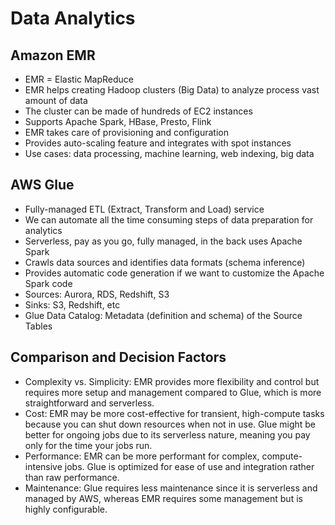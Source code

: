 # Data Analytics

## Amazon EMR

- EMR = Elastic MapReduce
- EMR helps creating Hadoop clusters (Big Data) to analyze process vast amount of data
- The cluster can be made of hundreds of EC2 instances
- Supports Apache Spark, HBase, Presto, Flink
- EMR takes care of provisioning and configuration
- Provides auto-scaling feature and integrates with spot instances
- Use cases: data processing, machine learning, web indexing, big data

## AWS Glue

- Fully-managed ETL (Extract, Transform and Load) service
- We can automate all the time consuming steps of data preparation for analytics
- Serverless, pay as you go, fully managed, in the back uses Apache Spark
- Crawls data sources and identifies data formats (schema inference)
- Provides automatic code generation if we want to customize the Apache Spark code
- Sources: Aurora, RDS, Redshift, S3
- Sinks: S3, Redshift, etc
- Glue Data Catalog: Metadata (definition and schema) of the Source Tables

## Comparison and Decision Factors
- Complexity vs. Simplicity: EMR provides more flexibility and control but requires more setup and management compared to Glue, which is more straightforward and serverless.
- Cost: EMR may be more cost-effective for transient, high-compute tasks because you can shut down resources when not in use. Glue might be better for ongoing jobs due to its serverless nature, meaning you pay only for the time your jobs run.
- Performance: EMR can be more performant for complex, compute-intensive jobs. Glue is optimized for ease of use and integration rather than raw performance.
- Maintenance: Glue requires less maintenance since it is serverless and managed by AWS, whereas EMR requires some management but is highly configurable.